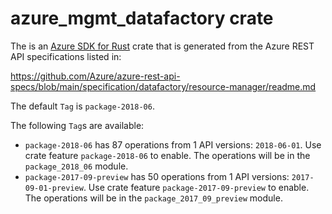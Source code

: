 # azure_mgmt_datafactory crate

The is an [Azure SDK for Rust](https://github.com/Azure/azure-sdk-for-rust) crate that is generated from the Azure REST API specifications listed in:

https://github.com/Azure/azure-rest-api-specs/blob/main/specification/datafactory/resource-manager/readme.md

The default `Tag` is `package-2018-06`.

The following `Tag`s are available:

- `package-2018-06` has 87 operations from 1 API versions: `2018-06-01`. Use crate feature `package-2018-06` to enable. The operations will be in the `package_2018_06` module.
- `package-2017-09-preview` has 50 operations from 1 API versions: `2017-09-01-preview`. Use crate feature `package-2017-09-preview` to enable. The operations will be in the `package_2017_09_preview` module.